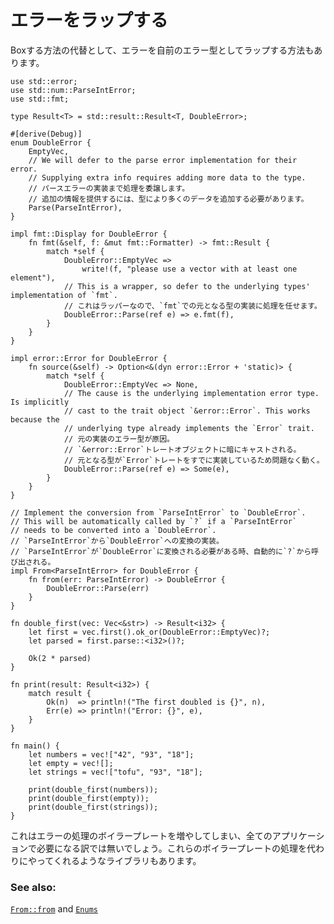 <!--
# Wrapping errors
-->
# エラーをラップする

<!--
An alternative to boxing errors is to wrap them in your own error type.
-->
Boxする方法の代替として、エラーを自前のエラー型としてラップする方法もあります。

```rust,editable
use std::error;
use std::num::ParseIntError;
use std::fmt;

type Result<T> = std::result::Result<T, DoubleError>;

#[derive(Debug)]
enum DoubleError {
    EmptyVec,
    // We will defer to the parse error implementation for their error.
    // Supplying extra info requires adding more data to the type.
    // パースエラーの実装まで処理を委譲します。
    // 追加の情報を提供するには、型により多くのデータを追加する必要があります。
    Parse(ParseIntError),
}

impl fmt::Display for DoubleError {
    fn fmt(&self, f: &mut fmt::Formatter) -> fmt::Result {
        match *self {
            DoubleError::EmptyVec =>
                write!(f, "please use a vector with at least one element"),
            // This is a wrapper, so defer to the underlying types' implementation of `fmt`.
            // これはラッパーなので、`fmt`での元となる型の実装に処理を任せます。
            DoubleError::Parse(ref e) => e.fmt(f),
        }
    }
}

impl error::Error for DoubleError {
    fn source(&self) -> Option<&(dyn error::Error + 'static)> {
        match *self {
            DoubleError::EmptyVec => None,
            // The cause is the underlying implementation error type. Is implicitly
            // cast to the trait object `&error::Error`. This works because the
            // underlying type already implements the `Error` trait.
            // 元の実装のエラー型が原因。
            // `&error::Error`トレートオブジェクトに暗にキャストされる。
            // 元となる型が`Error`トレートをすでに実装しているため問題なく動く。
            DoubleError::Parse(ref e) => Some(e),
        }
    }
}

// Implement the conversion from `ParseIntError` to `DoubleError`.
// This will be automatically called by `?` if a `ParseIntError`
// needs to be converted into a `DoubleError`.
// `ParseIntError`から`DoubleError`への変換の実装。
// `ParseIntError`が`DoubleError`に変換される必要がある時、自動的に`?`から呼び出される。
impl From<ParseIntError> for DoubleError {
    fn from(err: ParseIntError) -> DoubleError {
        DoubleError::Parse(err)
    }
}

fn double_first(vec: Vec<&str>) -> Result<i32> {
    let first = vec.first().ok_or(DoubleError::EmptyVec)?;
    let parsed = first.parse::<i32>()?;

    Ok(2 * parsed)
}

fn print(result: Result<i32>) {
    match result {
        Ok(n)  => println!("The first doubled is {}", n),
        Err(e) => println!("Error: {}", e),
    }
}

fn main() {
    let numbers = vec!["42", "93", "18"];
    let empty = vec![];
    let strings = vec!["tofu", "93", "18"];

    print(double_first(numbers));
    print(double_first(empty));
    print(double_first(strings));
}
```

<!--
This adds a bit more boilerplate for handling errors and might not be needed in
all applications. There are some libraries that can take care of the boilerplate
for you.
-->
これはエラーの処理のボイラープレートを増やしてしまい、全てのアプリケーションで必要になる訳では無いでしょう。これらのボイラープレートの処理を代わりにやってくれるようなライブラリもあります。

### See also:

[`From::from`][from] and [`Enums`][enums]

[from]: https://doc.rust-lang.org/std/convert/trait.From.html
[enums]: ../../custom_types/enum.md
